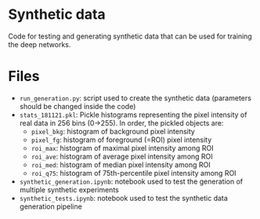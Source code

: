 # Synthetic data
Code for testing and generating synthetic data that can be used for training the deep networks.

# Files
  * `run_generation.py`: script used to create the synthetic data (parameters should be changed inside the code)
  * `stats_181121.pkl`: Pickle histograms representing the pixel intensity of real data in 256 bins (0->255). In order, the pickled objects are:
    * `pixel_bkg`: histogram of background pixel intensity
    * `pixel_fg`: histogram of foreground (=ROI) pixel intensity
    * `roi_max`: histogram of maximal pixel intensity among ROI
    * `roi_ave`: histogram of average pixel intensity among ROI
    * `roi_med`: histogram of median pixel intensity among ROI
    * `roi_q75`: histogram of 75th-percentile pixel intensity among ROI
  * `synthetic_generation.ipynb`: notebook used to test the generation of multiple synthetic experiments
  * `synthetic_tests.ipynb`: notebook used to test the synthetic data generation pipeline
